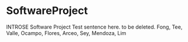 # SoftwareProject
INTROSE Software Project
Test sentence here. to be deleted.
Fong, Tee, Valle, Ocampo, Flores, Arceo, Sey, Mendoza, Lim
